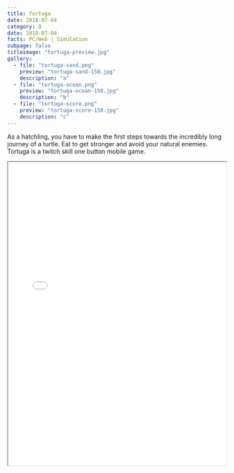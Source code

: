 ```yaml
---
title: Tortuga
date: 2018-07-04
category: 0
date: 2018-07-04
facts: PC/Web | Simulation
subpage: false
titleimage: "tortuga-preview.jpg"
gallery:
  - file: "tortuga-sand.png"
    preview: "tortuga-sand-150.jpg"
    description: "a"
  - file: "tortuga-ocean.png"
    preview: "tortuga-ocean-150.jpg"
    description: "b"
  - file: "tortuga-score.png"
    preview: "tortuga-score-150.jpg"
    description: "c"
---
```


As a hatchling, you have to make the first steps towards the incredibly long journey of a turtle. Eat to get stronger and avoid your natural enemies. Tortuga is a twitch skill one button mobile game.

<iframe src="tortugaShow.html" width="100%" height="700"></iframe>
